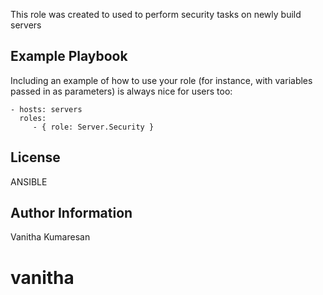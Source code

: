 
This role was created to used to perform security tasks on newly build servers

Example Playbook
----------------

Including an example of how to use your role (for instance, with variables passed in as parameters) is always nice for users too:

    - hosts: servers
      roles:
         - { role: Server.Security }

License
-------

ANSIBLE

Author Information
------------------

Vanitha Kumaresan

# vanitha
